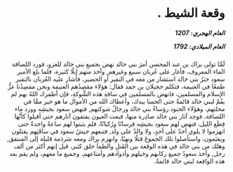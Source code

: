 <h1 dir="rtl">وقعة الشيط .</h1>

<h5 dir="rtl">العام الهجري:  1207

العام الميلادي: 1792

</h5>

<p dir="rtl">لَمَّا تولى براك بن عبد المحسن أمرَ بني خالد نهض بجميعِ بني خالد للغزوِ، فورد اللصافة الماء المعروف، فأغار على عُربان سبيع وغيرهم, وأخذ منهم إبلًا كثيرة، فلما بلغ الأمير سعود خبَرُ بني خالد استشار من معه في النفير أو الحضير، فأشار عليه العُربان بالنفير طمعًا في الغنيمة، فتكلم حجيلان بن حمد فقال: هؤلاء مقصِدُهم الغنيمة ونحن مقصِدُنا عزُّ الإسلام والمسلمين، فانهض بالمسلمين في ساقةِ هذه الشَّوكةِ، فإن أظفرك اللهُ بهم لم يقُمْ لبني خالد قائمةٌ حتى الحسا بيدك، وأعطاك الله من الأموال ما هو خير ممَّا في محلتهم، وهؤلاء الجنود رؤساءُ بني خالد ورجالُ شوكتهم, فنهض سعود بجيشِه وورد ماء اللصافة، فوجد آثار بني خالد صادِرة منها، فبعث العيون يقتفون آثارهم حتى أقبلوا كأنَّها قِطَع الليل، فنهض لهم سعود بجيشِه فرسانًا ورُكبانًا، فلم يثبتوا لهم ساعةً واحدةً حتى انهزموا لا يلوي أحدٌ على أحدٍ، ولا والدٌ على ولد, فتبعهم جيشُ سعود في ساقَتِهم يقتلون ويغنَمون، واستأصلوا تلك الجموعَ قتلًا ونهبًا، وانهزم براك ومعه شرذمة قليلة إلى المنتفق, وهلك من بني خالد في هذه الوقعة بين القَتلِ والظمأ خلق كثير، قيل إنهم أكثر من ألف رجل, وأخذ سعودٌ جميع ركابهم وخيلهم وأذوادهم وأمتاعهم، وجميع ما معهم، ولم يقم بعد هذه الواقعة لبني خالد قائمةٌ.</p></br>
